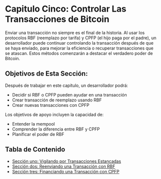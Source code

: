 # Capitulo Cinco: Controlar Las Transacciones de Bitcoin 

Enviar una transacción no siempre es el final de la historia. Al usar los protocolos RBF (reemplazo por tarifa) y CPFP (el hijo paga por el padre), un desarrollador puede continuar controlando la transacción después de que se haya enviado, para mejorar la eficiencia o recuperar transacciones que se atascan. Estos métodos comenzarán a destacar el verdadero poder de Bitcoin.

## Objetivos de Esta Sección:

Después de trabajar en este capítulo, un desarrollador podrá:

   * Decidir si RBF o CPFP pueden ayudar en una transacción
   * Crear transacción de reemplazo usando RBF
   * Crear nuevas transacciones con CPFP
   
Los objetivos de apoyo incluyen la capacidad de:

   * Entender la mempool
   * Comprender la diferencia entre RBF y CPFP
   * Planificar el poder de RBF
   
## Tabla de Contenido
   
   * [Sección uno: Vigilando por Transacciones Estancadas](05_1_Vigilando_por_Transacciones_Estancadas.md)
   * [Sección dos: Reenviando una Transacción con RBF](05_2_Reenviando_a_Transaccion_con_RBF.md)
   * [Sección tres: Financiando una Transacción con CPFP](05_3_Financiando_una_Transaccion_con_CPFP.md)
